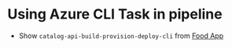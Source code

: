 # Using Azure CLI Task in pipeline

- Show `catalog-api-build-provision-deploy-cli` from [Food App](https://github.com/alexander-kastil/food-app/)

